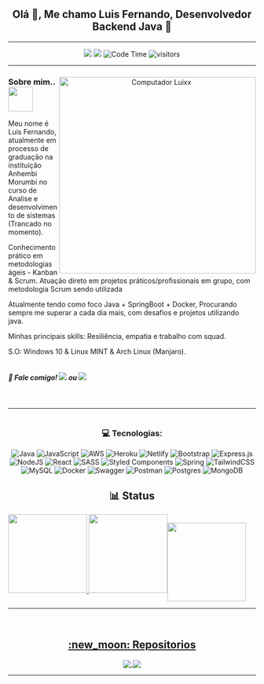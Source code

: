<h2 align="center">Olá 👋, Me chamo Luis Fernando, Desenvolvedor Backend Java 🚀</h2> 
<hr />


<div align="center"> 
  
[![](https://img.shields.io/badge/Linkedin-Manrriquezs-blue)](https://www.linkedin.com/in/manrriquezs/)
[![](https://img.shields.io/badge/Gmail-manrriquez.contato@gmail.com-blue)](mailto:manrriquez.contato@gmail.com)
![Code Time](http://img.shields.io/badge/Code%20Time-1%2C768%20hrs%2028%20mins-blue)
![visitors](https://visitor-badge.laobi.icu/badge?page_id=manrriquez.manrriquez)
<br />

<hr />

<div>
   <img src="https://raw.githubusercontent.com/MicaelliMedeiros/micaellimedeiros/master/image/computer-illustration.png" min-width="350px" max-width="370px" width="400px" align="right" alt="Computador Luixx">

 <h3 align="left">Sobre mim.. <img src="https://media.giphy.com/media/VgCDAzcKvsR6OM0uWg/giphy.gif" width="50"></h3>

<p align="left"> 
  Meu nome é Luis Fernando, atualmente em processo de graduação na instituição Anhembi Morumbi no curso de Analise e desenvolvimento de sistemas (Trancado    no momento).
</p>
  
<p align="left">
     Conhecimento prático em metodologias ágeis - Kanban & Scrum.
  Atuação direto em projetos práticos/profissionais em grupo, com metodologia Scrum sendo utilizada
</p>

<p align="left">
  Atualmente tendo como foco Java + SpringBoot + Docker, Procurando sempre me superar a cada dia mais, com desafios e projetos utilizando java. 
</p>

<p align="left">
   Minhas principais skills:
  Resiliência, empatia e trabalho com squad.
</p>
  
<p align="left">
  S.O: Windows 10 & Linux MINT & Arch Linux (Manjaro).
</p>
 
<div align="left" style="display: flex;">
  
 <h5> 💬 Fale comigo!  <a href="https://t.me/Manrriquezs"><img src="https://img.shields.io/badge/-Telegram-0e76a8?style=flat-square&logo=Telegram&logoColor=white&link=https://t.me/Manrriquezs"></a> 
  ou
 <a href="https://api.whatsapp.com/send?phone=5511982395840&text=Ol%C3%A1%20Luis%20Fernando%2C%20Tudo%20bem%3F.%20Peguei%20seu%20numero%20pelo%20github%2C%20podemos%20conversar%20um%20momento%3F" alt="WhatsApp">
  <img src="https://img.shields.io/badge/-WhatsApp-25d366?style=flat-square&labelColor=25d366&logo=whatsapp&logoColor=white&link=https://api.whatsapp.com/send?phone=5511982395840&text=Ol%C3%A1%20Luis%20Fernando%2C%20Tudo%20bem%3F.%20Peguei%20seu%20numero%20pelo%20github%2C%20podemos%20conversar%20um%20momento%3F"/></a>
   
 </h5>
  
</div>
  
</div>
  
<br />

<hr />
  
  
  
# <h3> 💻 Tecnologias: </h3>
![Java](https://img.shields.io/badge/java-%23ED8B00.svg?style=for-the-badge&logo=java&logoColor=white) ![JavaScript](https://img.shields.io/badge/javascript-%23323330.svg?style=for-the-badge&logo=javascript&logoColor=%23F7DF1E) ![AWS](https://img.shields.io/badge/AWS-%23FF9900.svg?style=for-the-badge&logo=amazon-aws&logoColor=white) ![Heroku](https://img.shields.io/badge/heroku-%23430098.svg?style=for-the-badge&logo=heroku&logoColor=white) ![Netlify](https://img.shields.io/badge/netlify-%23000000.svg?style=for-the-badge&logo=netlify&logoColor=#00C7B7) ![Bootstrap](https://img.shields.io/badge/bootstrap-%23563D7C.svg?style=for-the-badge&logo=bootstrap&logoColor=white) ![Express.js](https://img.shields.io/badge/express.js-%23404d59.svg?style=for-the-badge&logo=express&logoColor=%2361DAFB) ![NodeJS](https://img.shields.io/badge/node.js-6DA55F?style=for-the-badge&logo=node.js&logoColor=white) ![React](https://img.shields.io/badge/react-%2320232a.svg?style=for-the-badge&logo=react&logoColor=%2361DAFB) ![SASS](https://img.shields.io/badge/SASS-hotpink.svg?style=for-the-badge&logo=SASS&logoColor=white) ![Styled Components](https://img.shields.io/badge/styled--components-DB7093?style=for-the-badge&logo=styled-components&logoColor=white) ![Spring](https://img.shields.io/badge/spring-%236DB33F.svg?style=for-the-badge&logo=spring&logoColor=white) ![TailwindCSS](https://img.shields.io/badge/tailwindcss-%2338B2AC.svg?style=for-the-badge&logo=tailwind-css&logoColor=white) ![MySQL](https://img.shields.io/badge/mysql-%2300f.svg?style=for-the-badge&logo=mysql&logoColor=white) ![Docker](https://img.shields.io/badge/docker-%230db7ed.svg?style=for-the-badge&logo=docker&logoColor=white) ![Swagger](https://img.shields.io/badge/-Swagger-%23Clojure?style=for-the-badge&logo=swagger&logoColor=white) ![Postman](https://img.shields.io/badge/Postman-FF6C37?style=for-the-badge&logo=postman&logoColor=white) ![Postgres](https://img.shields.io/badge/postgres-%23316192.svg?style=for-the-badge&logo=postgresql&logoColor=white) ![MongoDB](https://img.shields.io/badge/MongoDB-%234ea94b.svg?style=for-the-badge&logo=mongodb&logoColor=white)


<h2 align="center"> 📊 Status </h2>

<div align="center" style="display: flex;">
 
  <div align="center" style="display: flex;">
    <a href="https://github.com/Manrriquez">
    <img height="160em" src="https://github-readme-stats.vercel.app/api?username=Manrriquez&show_icons=true&theme=dark&include_all_commits=true&count_private=true"/>
    <img height="160em" src="https://github-readme-stats.vercel.app/api/top-langs/?username=Manrriquez&layout=compact&langs_count=7&theme=dark"/>
</div>
<br />
<div align="center">
  <img height="160em" src="https://github-profile-trophy.vercel.app/?username=Manrriquez&theme=apprentice&no-frame=false&no-bg=true&margin-w=4"></img>
</div>
  
</div>
  
<hr />
<br />

<h2 align="center"> :new_moon:	Repositorios</h2>
  
<div align=center>
  <a href="https://github.com/Manrriquez/lara-crud">
    <img align="center" src="https://github-readme-stats.vercel.app/api/pin/?username=Manrriquez&repo=lara-crud&theme=dark" />
  </a>
  <a href="https://github.com/Manrriquez/laravue">
    <img align="center" src="https://github-readme-stats.vercel.app/api/pin/?username=Manrriquez&repo=laravue&theme=dark" />
  </a>
  
</div>

<hr />
  
  
  
  
  
  
  
